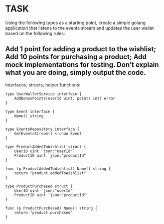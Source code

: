 TASK
====

Using the following types as a starting point, create a simple golang application that listens to the events stream and
updates the user wallet based on the following rules:

Add 1 point for adding a product to the wishlist;
Add 10 points for purchasing a product;
Add mock implementations for testing. Don’t explain what you are doing, simply output the code.
---

Interfaces, structs, helper functions:

```
type UserWalletService interface {
    AddBonusPoints(userId uint, points int) error
}

type Event interface {
    Name() string
}

type EventsRepository interface {
    GetEventsStream() <-chan Event
}

type ProductAddedToWishlist struct {
    UserID uint `json:"userId"`
    ProductID uint `json:"productId"`
}

func (p ProductAddedToWishlist) Name() string {
    return "product.addedToWishlist"
}

type ProductPurchased struct {
    UserID uint `json:"userId"`
    ProductID uint `json:"productId"`
}

func (p ProductPurchased) Name() string {
    return "product.purchased"
}
```
